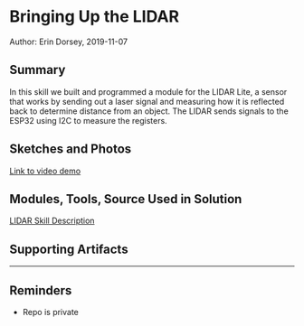 #  Bringing Up the LIDAR

Author: Erin Dorsey, 2019-11-07

## Summary
In this skill we built and programmed a module for the LIDAR Lite, a sensor that works by sending out a laser signal and measuring how it is reflected back to determine distance from an object. The LIDAR sends signals to the ESP32 using I2C to measure the registers. 

## Sketches and Photos
[Link to video demo](https://drive.google.com/open?id=1ZwoQs13RrN34w5UdJhB8CJy86uysWUGj)

## Modules, Tools, Source Used in Solution
[LIDAR Skill Description](http://whizzer.bu.edu/skills/lidar-lite)

## Supporting Artifacts


-----

## Reminders
- Repo is private
